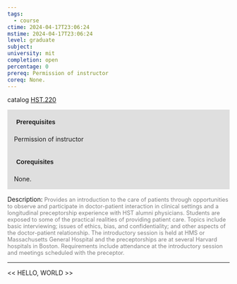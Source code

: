 ```yaml
---
tags:
  - course
ctime: 2024-04-17T23:06:24
mstime: 2024-04-17T23:06:24
level: graduate
subject: 
university: mit
completion: open
percentage: 0
prereq: Permission of instructor
coreq: None.
---
```


catalog [HST.220](http://student.mit.edu/catalog/mHSTa.html#HST.220)

<span style="display: block; padding: 15px; background-color: rgb(100, 100, 100, 0.2);"><font id="m_prereq4009_0" style="display: block; font-family: Arial, sans-serif; font-weight: bold; padding: 5px">Prerequisites</font><br><span id="prereq4009_0">Permission of instructor</span></span>
<span style="display: block; padding: 15px; background-color: rgb(100, 100, 100, 0.2);"><font id="m_coreq4009_0" style="display: block; font-family: Arial, sans-serif; font-weight: bold; padding: 5px">Corequisites</font><br><span id="coreq4009_0">None.</span></span>

<font style="">Description:</font>
<font style="color: grey; font-size: 0.8rem;">Provides an introduction to the care of patients through opportunities to observe and participate in doctor-patient interaction in clinical settings and a longitudinal preceptorship experience with HST alumni physicians. Students are exposed to some of the practical realities of providing patient care. Topics include basic interviewing; issues of ethics, bias, and confidentiality; and other aspects of the doctor-patient relationship. The introductory session is held at HMS or Massachusetts General Hospital and the preceptorships are at several Harvard hospitals in Boston. Requirements include attendance at the introductory session and meetings scheduled with the preceptor.</font>



---

<< HELLO, WORLD >>
